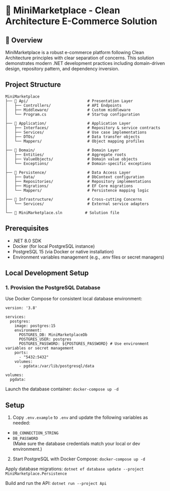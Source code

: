 # 🏪 MiniMarketplace - Clean Architecture E-Commerce Solution

## 📌 Overview

MiniMarketplace is a robust e-commerce platform following Clean Architecture principles with clear separation of concerns. This solution demonstrates modern .NET development practices including domain-driven design, repository pattern, and dependency inversion.

## Project Structure
```
MiniMarketplace
├── 📁 Api/                          # Presentation Layer
│   ├── Controllers/                # API Endpoints
│   ├── Middleware/                 # Custom middleware
│   └── Program.cs                  # Startup configuration
│
├── 📁 Application/                  # Application Layer
│   ├── Interfaces/                 # Repository & service contracts
│   ├── Services/                   # Use case implementations
│   ├── DTOs/                       # Data transfer objects
│   └── Mappers/                    # Object mapping profiles
│
├── 📁 Domain/                       # Domain Layer
│   ├── Entities/                   # Aggregate roots
│   ├── ValueObjects/               # Domain value objects
│   └── Exceptions/                 # Domain-specific exceptions
│
├── 📁 Persistence/                  # Data Access Layer
│   ├── Data/                       # DbContext configuration
│   ├── Repositories/               # Repository implementations
│   ├── Migrations/                 # EF Core migrations
│   └── Mappers/                    # Persistence mapping logic
│
├── 📁 Infrastructure/               # Cross-cutting Concerns
│   └── Services/                   # External service adapters
│
└── 📄 MiniMarketplace.sln          # Solution file
```
## Prerequisites
* .NET 8.0 SDK
* Docker (for local PostgreSQL instance)
* PostgreSQL 15 (via Docker or native installation)
* Environment variables management (e.g., .env files or secret managers)

## Local Development Setup
### 1. Provision the PostgreSQL Database
Use Docker Compose for consistent local database environment:
```
version: '3.8'

services:
  postgres:
    image: postgres:15
    environment:
      POSTGRES_DB: MiniMarketplaceDb
      POSTGRES_USER: postgres
      POSTGRES_PASSWORD: ${POSTGRES_PASSWORD} # Use environment variables or secret management
    ports:
      - "5432:5432"
    volumes:
      - pgdata:/var/lib/postgresql/data

volumes:
  pgdata:
```
Launch the database container: ``` docker-compose up -d ```

## Setup

1. Copy `.env.example` to `.env` and update the following variables as needed:  
* `DB_CONNECTION_STRING`  
* `DB_PASSWORD`  
(Make sure the database credentials match your local or dev environment.)

2. Start PostgreSQL with Docker Compose:  ```docker-compose up -d```

Apply database migrations:
```dotnet ef database update --project MiniMarketplace.Persistence``` 

Build and run the API:
```dotnet run --project Api``` 
